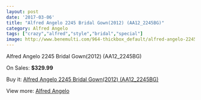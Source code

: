 ```yaml
---
layout: post
date: '2017-03-06'
title: "Alfred Angelo 2245 Bridal Gown(2012) (AA12_2245BG)"
category: Alfred Angelo
tags: ["crazy","alfred","style","bridal","special"]
image: http://www.benemulti.com/964-thickbox_default/alfred-angelo-2245-bridal-gown2012-aa122245bg.jpg
---
```

Alfred Angelo 2245 Bridal Gown(2012) (AA12_2245BG)

On Sales: **$329.99**
<a href="https://www.benemulti.com/en/alfred-angelo/369-alfred-angelo-2245-bridal-gown2012-aa122245bg.html"><amp-img layout="responsive" width="600" height="600" src="//www.benemulti.com/964-thickbox_default/alfred-angelo-2245-bridal-gown2012-aa122245bg.jpg" alt="Alfred Angelo 2245 Bridal Gown(2012) (AA12_2245BG) 0" /></a>
<a href="https://www.benemulti.com/en/alfred-angelo/369-alfred-angelo-2245-bridal-gown2012-aa122245bg.html"><amp-img layout="responsive" width="600" height="600" src="//www.benemulti.com/966-thickbox_default/alfred-angelo-2245-bridal-gown2012-aa122245bg.jpg" alt="Alfred Angelo 2245 Bridal Gown(2012) (AA12_2245BG) 1" /></a>
<a href="https://www.benemulti.com/en/alfred-angelo/369-alfred-angelo-2245-bridal-gown2012-aa122245bg.html"><amp-img layout="responsive" width="600" height="600" src="//www.benemulti.com/965-thickbox_default/alfred-angelo-2245-bridal-gown2012-aa122245bg.jpg" alt="Alfred Angelo 2245 Bridal Gown(2012) (AA12_2245BG) 2" /></a>

Buy it: [Alfred Angelo 2245 Bridal Gown(2012) (AA12_2245BG)](https://www.benemulti.com/en/alfred-angelo/369-alfred-angelo-2245-bridal-gown2012-aa122245bg.html "Alfred Angelo 2245 Bridal Gown(2012) (AA12_2245BG)")

View more: [Alfred Angelo](https://www.benemulti.com/en/4-alfred-angelo "Alfred Angelo")